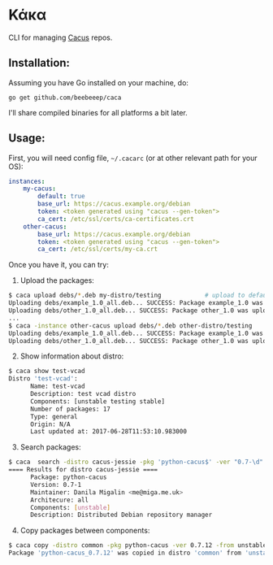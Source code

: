 Κάκα
====

CLI for managing [Cacus](https://github.com/beebeeep/cacus) repos.

Installation:
-------------
Assuming you have Go installed on your machine, do:
```
go get github.com/beebeeep/caca
```

I'll share compiled binaries for all platforms a bit later.

Usage:
------
First, you will need config file, `~/.cacarc` (or at other relevant path for your OS):
```yaml
instances:
    my-cacus:
        default: true
        base_url: https://cacus.example.org/debian
        token: <token generated using "cacus --gen-token">
        ca_cert: /etc/ssl/certs/ca-certificates.crt
    other-cacus:
        base_url: https://cacus.example.org/debian
        token: <token generated using "cacus --gen-token">
        ca_cert: /etc/ssl/certs/my-ca.crt
```
Once you have it, you can try:
1) Upload the packages:
  ```sh
  $ caca upload debs/*.deb my-distro/testing            # upload to default cacus instance
  Uploading debs/example_1.0_all.deb... SUCCESS: Package example_1.0 was uploaded to my-distro/testing
  Uploading debs/other_1.0_all.deb... SUCCESS: Package other_1.0 was uploaded to my-distro/testing
  ...
  $ caca -instance other-cacus upload debs/*.deb other-distro/testing
  Uploading debs/example_1.0_all.deb... SUCCESS: Package example_1.0 was uploaded to other-distro/testing
  Uploading debs/other_1.0_all.deb... SUCCESS: Package other_1.0 was uploaded to other-distro/testing
  ```

2) Show information about distro:
  ```sh
  $ caca show test-vcad
  Distro 'test-vcad':
        Name: test-vcad
        Description: test vcad distro
        Components: [unstable testing stable]
        Number of packages: 17
        Type: general
        Origin: N/A
        Last updated at: 2017-06-28T11:53:10.983000 
   ```

3) Search packages:
  ```sh
  $ caca  search -distro cacus-jessie -pkg 'python-cacus$' -ver "0.7-\d"
  ==== Results for distro cacus-jessie ====
        Package: python-cacus
        Version: 0.7-1
        Maintainer: Danila Migalin <me@miga.me.uk>
        Architecure: all
        Components: [unstable]
        Description: Distributed Debian repository manager
   ```
4) Copy packages between components:
  ```sh
  $ caca copy -distro common -pkg python-cacus -ver 0.7.12 -from unstable -to stable 
  Package 'python-cacus_0.7.12' was copied in distro 'common' from 'unstable' to 'stable'
  ```
